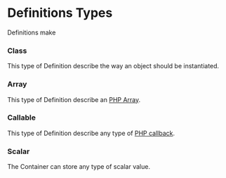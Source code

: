# Definitions Types

Definitions make

### Class

This type of Definition describe the way an object should be instantiated. 

### Array

This type of Definition describe an [PHP Array](http://php.net/manual/en/language.types.array.php).

### Callable 

This type of Definition describe any type of [PHP callback](http://php.net/manual/en/language.types.callable.php).

### Scalar

The Container can store any type of scalar value. 

